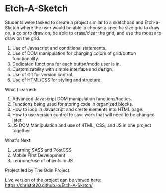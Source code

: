 # Etch-A-Sketch
Students were tasked to create a project similar to a 
sketchpad and Etch-a-Sketch where the user would be able
to choose a specific size grid to draw on, a color to draw on,
be able to erase/clear the grid, and use the mouse to draw on the
grid.

1. Use of Javascript and conditional statements.
2. Use of DOM manipulation for changing colors of grid/button functionality.
3. Dedicated functions for each button/mode user is in.
4. Customizability with simple interface and design.
5. Use of Git for version control.
6. Use of HTML/CSS for styling and structure.


What I learned:
1. Advanced Javascript DOM manipulation functions/tactics.
2. Functions being used for storing code in organized blocks.
3. How to loop in Javascript and create elements into HTML page.
4. How to use version control to save work that will need to be changed later.
5. JS DOM Manipulation and use of HTML, CSS, and JS in one project together

What's Next:
1. Learning SASS and PostCSS
2. Mobile First Development
3. Learning/use of objects in JS

Project led by The Odin Project.

Live version of the project can be viewed here: https://christot20.github.io/Etch-A-Sketch/
